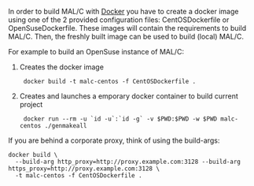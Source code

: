 In order to build MAL/C with [Docker](http://docker.com) you have to create a docker image using one of the 2 provided
configuration files: CentOSDockerfile or OpenSuseDockerfile.
These images will contain the requirements to build MAL/C.
Then, the freshly built image can be used to build (local) MAL/C.

For example to build an OpenSuse instance of MAL/C:

1. Creates the docker image

        docker build -t malc-centos -f CentOSDockerfile .

2. Creates and launches a emporary docker container to build current project

        docker run --rm -u `id -u`:`id -g` -v $PWD:$PWD -w $PWD malc-centos ./genmakeall

If you are behind a corporate proxy, think of using the build-args:

    docker build \
      --build-arg http_proxy=http://proxy.example.com:3128 --build-arg https_proxy=http://proxy.example.com:3128 \
      -t malc-centos -f CentOSDockerfile .
